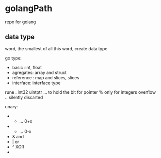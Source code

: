 # golangPath
repo for golang

## data type
word, the smallest of all
this word, create data type

go type:
- basic :int, float
- agregates: array and struct
- reference : map and slices, slices
- interface: interface type

rune . int32
uintptr ... to hold the bit for pointer
% only for integers
overflow ..
silently discarted

unary:
- + ... 0+x
- - ... 0-x
- & and
- | or
- ^ XOR
- 


